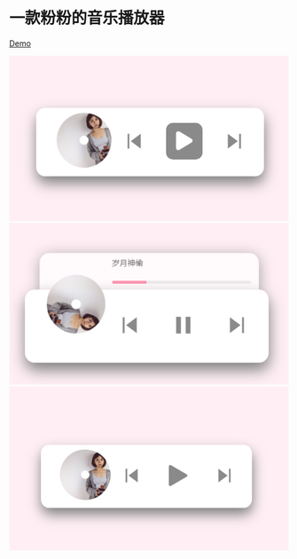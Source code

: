 # 一款粉粉的音乐播放器

[Demo](https://wdxlfox.com/pinkMusicPlayer/)

![效果图01](https://github.com/LueStrong/pinkMusicPlayer/blob/master/%E6%95%88%E6%9E%9C%E5%9B%BE/%E6%95%88%E6%9E%9C%E5%9B%BE03.png?raw=true)
![效果图02](https://github.com/LueStrong/pinkMusicPlayer/blob/master/%E6%95%88%E6%9E%9C%E5%9B%BE/%E6%95%88%E6%9E%9C%E5%9B%BE02.png?raw=true)
![效果图03](https://github.com/LueStrong/pinkMusicPlayer/blob/master/%E6%95%88%E6%9E%9C%E5%9B%BE/%E6%95%88%E6%9E%9C%E5%9B%BE01.png?raw=true)
